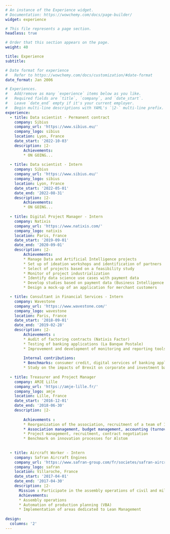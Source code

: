 ```yaml
---
# An instance of the Experience widget.
# Documentation: https://wowchemy.com/docs/page-builder/
widget: experience

# This file represents a page section.
headless: true

# Order that this section appears on the page.
weight: 40

title: Experience
subtitle:

# Date format for experience
#   Refer to https://wowchemy.com/docs/customization/#date-format
date_format: Jan 2006

# Experiences.
#   Add/remove as many `experience` items below as you like.
#   Required fields are `title`, `company`, and `date_start`.
#   Leave `date_end` empty if it's your current employer.
#   Begin multi-line descriptions with YAML's `|2-` multi-line prefix.
experience:
  - title: Data scientist - Permanent contract
    company: Sibius
    company_url: 'https://www.sibius.eu/'
    company_logo: sibius
    location: Lyon, France
    date_start: '2022-10-03'
    description: |2- 
        Achievements:
        * ON GOING...
        
  - title: Data scientist - Intern
    company: Sibius
    company_url: 'https://www.sibius.eu/'
    company_logo: sibius
    location: Lyon, France
    date_start: '2022-05-01'
    date_end: '2022-08-31'
    description: |2- 
        Achievements:
        * ON GOING...
       
  - title: Digital Project Manager - Intern
    company: Natixis
    company_url: 'https://www.natixis.com/'
    company_logo: natixis
    location: Paris, France
    date_start: '2019-09-01'
    date_end: '2020-09-01'
    description: |2- 
        Achievements:
        * Manage Data and Artificial Intelligence projects
        * Set up of ideation workshops and identification of partners
        * Select of projects based on a feasibility study
        * Monitor of project industrialization
        * Identify data science use cases with payment data
        * Develop studies based on payment data (Business Intelligence and Data Visualization)
        * Design a mock-up of an application for merchant customers

  - title: Consultant in Financial Services - Intern
    company: Wavestone
    company_url: 'https://www.wavestone.com/'
    company_logo: wavestone
    location: Paris, France
    date_start: '2018-09-01'
    date_end: '2019-02-28'
    description: |2-
        Achievements :
        * Audit of factoring contracts (Natixis Factor)
        * Testing of banking applications (La Banque Postale)
        * Improvement and development of monitoring and reporting tools (VBA)
        
        Internal contributions:
        * Benchmarks: consumer credit, digital services of banking applications banking applications
        * Study on the impacts of Brexit on corporate and investment banks investment banks
    
  - title: Treasurer and Project Manager
    company: AMJE Lille
    company_url: 'https://amje-lille.fr/'
    company_logo: amje
    location: Lille, France
    date_start: '2016-12-01'
    date_end: '2018-06-30'
    description: |2-
    
        Achievements :
        * Reorganization of the association, recruitment of a team of 15 people
        * Association management, budget management, accounting (turnover: 15k€ in a year)
        * Project management, recruitment, contract negotiation
        * Benchmark on innovation processes for Alstom
    
       
  - title: Aircraft Worker - Intern
    company: Safran Aircraft Engines
    company_url: 'https://www.safran-group.com/fr/societes/safran-aircraft-engines'
    company_logo: safran
    location: Villaroche, France
    date_start: '2017-04-01'
    date_end: '2017-04-30'
    description: |2-
      Mission : Participate in the assembly operations of civil and military aircraft engines
      Achievements:
      * Assembly operations
      * Automation of production planning (VBA)
      * Implementation of areas dedicated to Lean Management
      
design:
  columns: '2'
---
```

